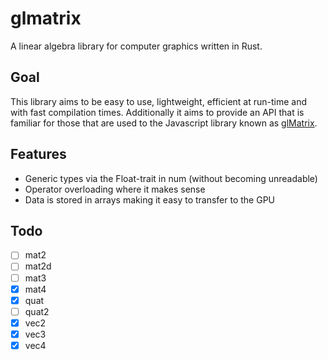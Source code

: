 # glmatrix

A linear algebra library for computer graphics written in Rust.

## Goal
This library aims to be easy to use, lightweight, efficient at run-time and with fast compilation times. Additionally it aims to provide an API that is familiar for those that are used to the Javascript library known as [glMatrix](https://github.com/toji/gl-matrix).

## Features
 - Generic types via the Float-trait in num (without becoming unreadable)
 - Operator overloading where it makes sense
 - Data is stored in arrays making it easy to transfer to the GPU

## Todo
- [ ] mat2
- [ ] mat2d
- [ ] mat3
- [x] mat4
- [x] quat
- [ ] quat2
- [x] vec2
- [x] vec3
- [x] vec4
